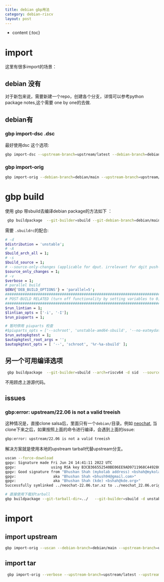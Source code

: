 ```yaml
---
title: debian gbp用法
category: debian-riscv
layout: post
---
```

* content
{:toc}

# import
这里有很多import的场景：

## debian 没有
对于新包来说，需要新建一个repo，创建各个分支，详情可以参考python package notes,这个需要 one by one的去做.

## debian有

### gbp import-dsc .dsc
最好使用dsc 这个选项:
```bash
gbp import-dsc --upstream-branch=upstream/latest --debian-branch=debian/main --verbose ../libunwind_1.3.2-2.dsc
```

### gbp import-orig
```bash
gbp import-orig --debian-branch=debian/main --upstream-branch=upstream/latest
```


# gbp build

使用 gbp 带sbuild去编译debian package的方法如下 ：

```bash
 gbp buildpackage  --git-builder=sbuild --git-debian-branch=debian/main  --git-upstream-tree=upstream --git-pristine-tar-commit  --git-ignore-new --git-export-dir=/tmp/build-area/jimtcl   --git-verbose
```

需要  `.sbuildrc`的配合:

```bash
# -d
$distribution = 'unstable';
# -A
$build_arch_all = 1;
# -s
$build_source = 1;
# --source-only-changes (applicable for dput. irrelevant for dgit push-source).
$source_only_changes = 1;
# -v
$verbose = 1;
# parallel build
$ENV{'DEB_BUILD_OPTIONS'} = 'parallel=5';
##############################################################################
# POST-BUILD RELATED (turn off functionality by setting variables to 0)
##############################################################################
$run_lintian = 1;
$lintian_opts = ['-i', '-I'];
$run_piuparts = 1;

# 暂时停用 piuparts 检查
#$piuparts_opts = ['--schroot', 'unstable-amd64-sbuild', '--no-eatmydata'];
$run_autopkgtest = 1;
$autopkgtest_root_args = '';
$autopkgtest_opts = [ '--', 'schroot', '%r-%a-sbuild' ];

```

## 另一个可用编译选项
```bash
 gbp buildpackage  --git-builder=sbuild --arch=riscv64 -d sid  --source --git-debian-branch=debian/main --git-export-dir=../rush-build-area/  --git-ignore-new --verbose
```
不用顾虑上游源代码。

## issues

### gbp:error: upstream/22.06 is not a valid treeish

这种情况是，直接clone salsa后，里面只有一个`debian/`目录。例如 [neochat](https://salsa.debian.org/vimerbf-guest/neochat), 当clone下来之后，如果按照上面的命令进行编译，会遇到上面的issue:
```bash
gbp:error: upstream/22.06 is not a valid treeish
```
解决方案就是使用本地的upstream tarball代替upstream分支。


```bash
uscan --force-download
gpgv: Signature made Fri Jun 24 14:41:11 2022 UTC
gpgv:                using RSA key B3CB366552540BE06EE9AD9711968C44928CAEFC
gpgv: Good signature from "Bhushan Shah (mykolab address) <bshah@mykolab.com>"
gpgv:                 aka "Bhushan Shah <bhush94@gmail.com>"
gpgv:                 aka "Bhushan Shah (kde) <bshah@kde.org>"
Successfully symlinked ../neochat-22.06.tar.xz to ../neochat_22.06.orig.tar.xz.

# 直接使用下载好tarball
gbp buildpackage --git-tarball-dir=../   --git-builder=sbuild -d unstable  --git-debian-branch=debian/main --git-export-dir=../build-area/ --git-ignore-new  --verbose
```
# import

## import upstream
```bash
gbp import-orig --uscan --debian-branch=debian/main --upstream-branch=upstream/latest
```

## import tar

```bash
 gbp import-orig --verbose --upstream-branch=upstream/latest --upstream-version=2.2 ../v2.3.2.tar.gz
```